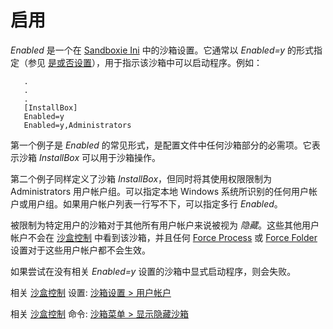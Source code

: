 # 启用

_Enabled_ 是一个在 [Sandboxie Ini](SandboxieIni.md) 中的沙箱设置。它通常以 _Enabled=y_ 的形式指定（参见 [是或否设置](YesOrNoSettings.md)），用于指示该沙箱中可以启动程序。例如：

```
   .
   .
   .
   [InstallBox]
   Enabled=y
   Enabled=y,Administrators
```

第一个例子是 _Enabled_ 的常见形式，是配置文件中任何沙箱部分的必需项。它表示沙箱 _InstallBox_ 可以用于沙箱操作。

第二个例子同样定义了沙箱 _InstallBox_，但同时将其使用权限限制为 Administrators 用户帐户组。可以指定本地 Windows 系统所识别的任何用户帐户或用户组。如果用户帐户列表一行写不下，可以指定多行 _Enabled_。

被限制为特定用户的沙箱对于其他所有用户帐户来说被视为 _隐藏_。这些其他用户帐户不会在 [沙盒控制](SandboxieControl.md) 中看到该沙箱，并且任何 [Force Process](ForceProcess.md) 或 [Force Folder](ForceFolder.md) 设置对于这些用户帐户都不会生效。

如果尝试在没有相关 _Enabled=y_ 设置的沙箱中显式启动程序，则会失败。

相关 [沙盒控制](SandboxieControl.md) 设置: [沙箱设置 > 用户帐户](UserAccountsSettings.md)

相关 [沙盒控制](SandboxieControl.md) 命令: [沙箱菜单 > 显示隐藏沙箱](SandboxMenu.md#reveal-hidden-sandbox)
